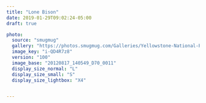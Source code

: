 ```yaml
---
title: "Lone Bison"
date: 2019-01-29T09:02:24-05:00
draft: true

photo:
  source: "smugmug"
  gallery: "https://photos.smugmug.com/Galleries/Yellowstone-National-Park"
  image_key: "i-QD4R7z8"
  version: "100"
  image_base: "20120817_140549_D70_0011"
  display_size_normal: "L"
  display_size_small: "S"
  display_size_lightbox: "X4"


---
```


